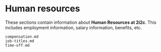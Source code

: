 # Human resources

These sections contain information about **Human Resources at 2i2c**.
This includes employment information, salary information, benefits, etc.

```{toctree}
compensation.md
job-titles.md
time-off.md
```

